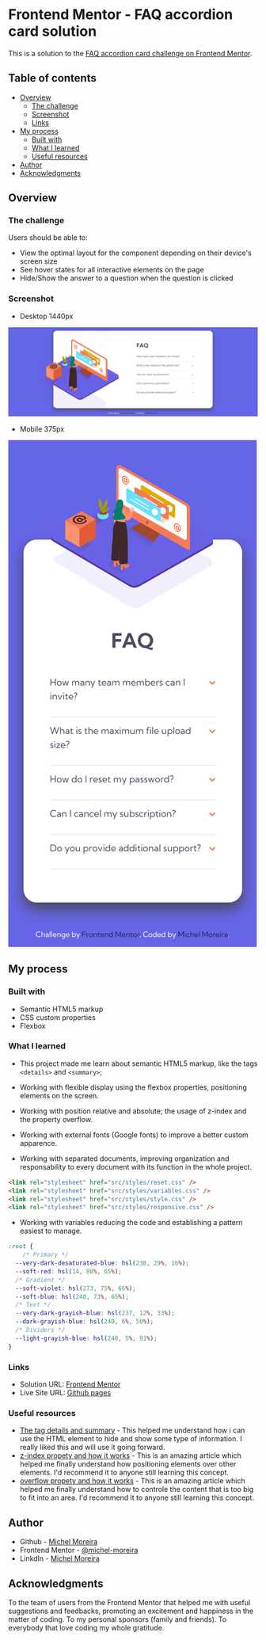 # Frontend Mentor - FAQ accordion card solution

This is a solution to the [FAQ accordion card challenge on Frontend Mentor](https://www.frontendmentor.io/challenges/faq-accordion-card-XlyjD0Oam).

## Table of contents

- [Overview](#overview)
  - [The challenge](#the-challenge)
  - [Screenshot](#screenshot)
  - [Links](#links)
- [My process](#my-process)
  - [Built with](#built-with)
  - [What I learned](#what-i-learned)
  - [Useful resources](#useful-resources)
- [Author](#author)
- [Acknowledgments](#acknowledgments)

## Overview

### The challenge

Users should be able to:

- View the optimal layout for the component depending on their device's screen size
- See hover states for all interactive elements on the page
- Hide/Show the answer to a question when the question is clicked

### Screenshot

- Desktop 1440px

![Desktop](./design/Screenshot_desktop.png)

- Mobile 375px

![Mobile](./design/Screenshot_mobile.png)

## My process

### Built with

- Semantic HTML5 markup
- CSS custom properties
- Flexbox

### What I learned

- This project made me learn about semantic HTML5 markup, like the tags `<details>` and `<summary>`;

- Working with flexible display using the flexbox properties, positioning elements on the screen.

- Working with position relative and absolute; the usage of z-index and the property overflow.

- Working with external fonts (Google fonts) to improve a better custom apparence.

- Working with separated documents, improving organization and responsability to every document with its function in the whole project.

```html
<link rel="stylesheet" href="src/styles/reset.css" />
<link rel="stylesheet" href="src/styles/variables.css" />
<link rel="stylesheet" href="src/styles/style.css" />
<link rel="stylesheet" href="src/styles/responsive.css" />
```

- Working with variables reducing the code and establishing a pattern easiest to manage.

```CSS
:root {
    /* Primary */
  --very-dark-desaturated-blue: hsl(238, 29%, 16%);
  --soft-red: hsl(14, 88%, 65%);
  /* Gradient */
  --soft-violet: hsl(273, 75%, 66%);
  --soft-blue: hsl(240, 73%, 65%);
  /* Text */
  --very-dark-grayish-blue: hsl(237, 12%, 33%);
  --dark-grayish-blue: hsl(240, 6%, 50%);
  /* Dividers */
  --light-grayish-blue: hsl(240, 5%, 91%);
}
```

### Links

- Solution URL: [Frontend Mentor](https://www.frontendmentor.io/solutions/faq-accordion-card-using-semantic-html-css-flexbox-and-responsive-pxAdoZJXEo)
- Live Site URL: [Github pages](https://michel-moreira.github.io/faq-accordion-card/)

### Useful resources

- [The tag details and summary](http://www.maujor.com/blog/2011/08/10/elementos-details-e-summary-da-html5/) - This helped me understand how i can use the HTML element to hide and show some type of information. I really liked this and will use it going forward.
- [z-index propety and how it works](https://www.alura.com.br/artigos/z-index-utilizar-essa-propriedade-css?gclid=CjwKCAiAuOieBhAIEiwAgjCvcvuYQMouhdxyUc3a-FLizO0Arokw1ambBG-XX_XXbXic10zgfhr1ORoC9cwQAvD_BwE) - This is an amazing article which helped me finally understand how positioning elements over other elements. I'd recommend it to anyone still learning this concept.
- [overflow propety and how it works](https://www.w3schools.com/css/css_overflow.asp) - This is an amazing article which helped me finally understand how to controle the content that is too big to fit into an area. I'd recommend it to anyone still learning this concept.

## Author

- Github - [Michel Moreira](https://github.com/michel-moreira)
- Frontend Mentor - [@michel-moreira](https://www.frontendmentor.io/profile/michel-moreira)
- LinkdIn - [Michel Moreira](https://www.linkedin.com/in/michel-moreira-760142254/)

## Acknowledgments

To the team of users from the Frontend Mentor that helped me with useful suggestions and feedbacks, promoting an excitement and happiness in the matter of coding. To my personal sponsors (family and friends). To everybody that love coding my whole gratitude.
